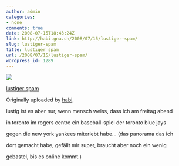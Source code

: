 ```yaml
---
author: admin
categories:
- none
comments: true
date: 2008-07-15T18:43:24Z
link: http://habi.gna.ch/2008/07/15/lustiger-spam/
slug: lustiger-spam
title: lustiger spam
url: /2008/07/15/lustiger-spam/
wordpress_id: 1289
---
```


[![](http://farm4.static.flickr.com/3226/2672157420_00f1e47cac_m.jpg)](http://www.flickr.com/photos/habi/2672157420/)
   

 
  [lustiger spam](http://www.flickr.com/photos/habi/2672157420/)
    

  Originally uploaded by [habi](http://www.flickr.com/people/habi/).
 



lustig ist es aber nur, wenn mensch weiss, dass ich am freitag abend  

in toronto im rogers centre ein baseball-spiel der toronto blue jays  

gegen die new york yankees miterlebt habe... (das panorama das ich  

dort gemacht habe, gefällt mir super, braucht aber noch ein wenig  

gebastel, bis es online kommt.)
  

